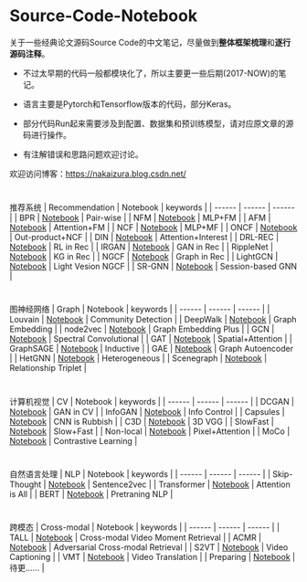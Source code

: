 # Source-Code-Notebook

关于一些经典论文源码Source Code的中文笔记，尽量做到**整体框架梳理**和**逐行源码注释**。

* 不过太早期的代码一般都模块化了，所以主要更一些后期(2017-NOW)的笔记。

* 语言主要是Pytorch和Tensorflow版本的代码，部分Keras。

* 部分代码Run起来需要涉及到配置、数据集和预训练模型，请对应原文章的源码进行操作。

* 有注解错误和思路问题欢迎讨论。


欢迎访问博客：https://nakaizura.blog.csdn.net/

#
推荐系统
| Recommendation | Notebook | keywords |
| ------ | ------ |  ------ |
| BPR | [Notebook](https://github.com/nakaizura/Source-Code-Notebook/tree/master/BPR) | Pair-wise |
| NFM | [Notebook](https://github.com/nakaizura/Source-Code-Notebook/tree/master/NFM) | MLP+FM |
| AFM | [Notebook](https://github.com/nakaizura/Source-Code-Notebook/tree/master/AFM) | Attention+FM |
| NCF | [Notebook](https://github.com/nakaizura/Source-Code-Notebook/tree/master/NCF) | MLP+MF |
| ONCF | [Notebook](https://github.com/nakaizura/Source-Code-Notebook/tree/master/ONCF) | Out-product+NCF |
| DIN | [Notebook](https://github.com/nakaizura/Source-Code-Notebook/tree/master/DIN) | Attention+Interest |
| DRL-REC | [Notebook](https://github.com/nakaizura/Source-Code-Notebook/tree/master/DRL-REC) | RL in Rec |
| IRGAN | [Notebook](https://github.com/nakaizura/Source-Code-Notebook/tree/master/IRGAN) | GAN in Rec |
| RippleNet | [Notebook](https://github.com/nakaizura/Source-Code-Notebook/tree/master/RippleNet) | KG in Rec |
| NGCF | [Notebook](https://github.com/nakaizura/Source-Code-Notebook/tree/master/NGCF) | Graph in Rec |
| LightGCN | [Notebook](https://github.com/nakaizura/Source-Code-Notebook/tree/master/LightGCN) | Light Vesion NGCF |
| SR-GNN | [Notebook](https://github.com/nakaizura/Source-Code-Notebook/tree/master/SR-GNN) | Session-based GNN |

#
图神经网络
| Graph | Notebook | keywords |
| ------ | ------ | ------ |
| Louvain | [Notebook](https://github.com/nakaizura/Source-Code-Notebook/tree/master/Louvain) | Community Detection |
| DeepWalk | [Notebook](https://github.com/nakaizura/Source-Code-Notebook/tree/master/DeepWalk) | Graph Embedding |
| node2vec | [Notebook](https://github.com/nakaizura/Source-Code-Notebook/tree/master/node2vec) | Graph Embedding Plus |
| GCN | [Notebook](https://github.com/nakaizura/Source-Code-Notebook/tree/master/GCN) | Spectral Convolutional |
| GAT | [Notebook](https://github.com/nakaizura/Source-Code-Notebook/tree/master/GAT) | Spatial+Attention |
| GraphSAGE | [Notebook](https://github.com/nakaizura/Source-Code-Notebook/tree/master/GraphSAGE) | Inductive |
| GAE | [Notebook](https://github.com/nakaizura/Source-Code-Notebook/tree/master/GAE) | Graph Autoencoder |
| HetGNN | [Notebook](https://github.com/nakaizura/Source-Code-Notebook/tree/master/HetGNN) | Heterogeneous |
| Scenegraph | [Notebook](https://github.com/nakaizura/Source-Code-Notebook/tree/master/Scenegraph) | Relationship Triplet |
#
计算机视觉
| CV | Notebook | keywords |
| ------ | ------ | ------ |
| DCGAN | [Notebook](https://github.com/nakaizura/Source-Code-Notebook/tree/master/DCGAN) | GAN in CV |
| InfoGAN | [Notebook](https://github.com/nakaizura/Source-Code-Notebook/tree/master/InfoGAN) | Info Control |
| Capsules | [Notebook](https://github.com/nakaizura/Source-Code-Notebook/tree/master/Capsules) | CNN is Rubbish |
| C3D | [Notebook](https://github.com/nakaizura/Source-Code-Notebook/tree/master/C3D) | 3D VGG |
| SlowFast | [Notebook](https://github.com/nakaizura/Source-Code-Notebook/tree/master/SlowFast) | Slow+Fast |
| Non-local | [Notebook](https://github.com/nakaizura/Source-Code-Notebook/tree/master/Non-local) | Pixel+Attention |
| MoCo | [Notebook](https://github.com/nakaizura/Source-Code-Notebook/tree/master/MoCo) | Contrastive Learning |
#
自然语言处理
| NLP | Notebook | keywords |
| ------ | ------ | ------ |
| Skip-Thought | [Notebook](https://github.com/nakaizura/Source-Code-Notebook/tree/master/Skip-ThoughtVectors) | Sentence2vec |
| Transformer | [Notebook](https://github.com/nakaizura/Source-Code-Notebook/tree/master/Transformer) | Attention is All |
| BERT | [Notebook](https://github.com/nakaizura/Source-Code-Notebook/tree/master/BERT) | Pretraning NLP |
#
跨模态
| Cross-modal | Notebook | keywords |
| ------ | ------ | ------ |
| TALL | [Notebook](https://github.com/nakaizura/Source-Code-Notebook/tree/master/CTRL) | Cross-modal Video Moment Retrieval |
| ACMR | [Notebook](https://github.com/nakaizura/Source-Code-Notebook/tree/master/ACMR) | Adversarial Cross-modal Retrieval  |
| S2VT | [Notebook](https://github.com/nakaizura/Source-Code-Notebook/tree/master/S2VT) | Video Captioning  |
| VMT | [Notebook](https://github.com/nakaizura/Source-Code-Notebook/tree/master/VMT) | Video Translation  |
| Preparing | [Notebook](https://github.com/nakaizura/Source-Code-Notebook/tree/master/) | 待更...... |
